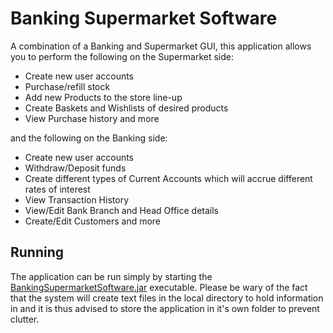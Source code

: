 # Banking Supermarket Software

A combination of a Banking and Supermarket GUI, this application allows you to perform the following on the Supermarket side: 

- Create new user accounts 
- Purchase/refill stock
- Add new Products to the store line-up
- Create Baskets and Wishlists of desired products 
- View Purchase history and more

and the following on the Banking side:

- Create new user accounts 
- Withdraw/Deposit funds
- Create different types of Current Accounts which will accrue different rates of interest
- View Transaction History
- View/Edit Bank Branch and Head Office details
- Create/Edit Customers and more

## Running

The application can be run simply by starting the [BankingSupermarketSoftware.jar](BankingSupermarketSoftware.jar) executable. Please be wary of the fact that the system will create text files in the local directory to hold information in and it is thus advised to store the application in it's own folder to prevent clutter.
